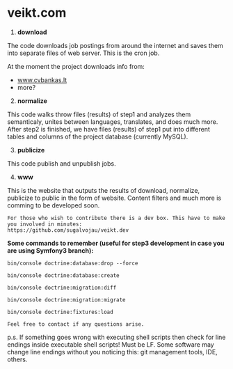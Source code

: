 # veikt.com

  1. **download** 

 The code downloads job postings from around the internet and saves them into separate files of web server. This is the cron job.
 
 At the moment the project downloads info from: 
 - www.cvbankas.lt
 - more?


  2. **normalize** 
  
  This code walks throw files (results) of step1 and analyzes them semanticaly, unites between languages, translates, and does much more. After step2 is finished, we have files (results) of step1 put into different tables and columns of the project database (currently MySQL).
  
  3. **publicize** 
  
  This code publish and unpublish jobs.
 
  4. **www** 
  
  This is the website that outputs the results of download, normalize, publicize to public in the form of website. Content filters and much more is comming to be developed soon.


```
For those who wish to contribute there is a dev box. This have to make you involved in minutes:
https://github.com/sugalvojau/veikt.dev
```

**Some commands to remember (useful for step3 development in case you are using Symfony3 branch):**

`bin/console doctrine:database:drop --force`

`bin/console doctrine:database:create`

`bin/console doctrine:migration:diff`

`bin/console doctrine:migration:migrate`

`bin/console doctrine:fixtures:load`


```
Feel free to contact if any questions arise.
```


p.s. If something goes wrong with executing shell scripts then check for line endings inside executable shell scripts! Must be LF. Some software may change line endings without you noticing this: git management tools, IDE, others.

